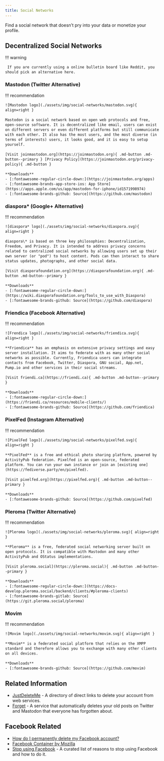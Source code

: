 ```yaml
---
title: Social Networks
---
```

Find a social network that doesn’t pry into your data or monetize your profile.

##  Decentralized Social Networks

!!! warning

     If you are currently using a online bulletin board like Reddit, you should pick an alternative here.

### Mastodon (Twitter Alternative)
!!! recommendation

    ![Mastodon logo](./assets/img/social-networks/mastodon.svg){ align=right }

    Mastodon is a social network based on open web protocols and free, open-source software. It is decentralized like email, users can exist on different servers or even different platforms but still communicate with each other. It also has the most users, and the most diverse (in terms of interests) users, it looks good, and it is easy to setup yourself.

    [Visit joinmastodon.org](https://joinmastodon.org){ .md-button .md-button--primary } [Privacy Policy](https://joinmastodon.org/privacy-policy){ .md-button }

    **Downloads**
    - [:fontawesome-regular-circle-down:](https://joinmastodon.org/apps)
    - [:fontawesome-brands-app-store-ios: App Store](https://apps.apple.com/us/app/mastodon-for-iphone/id1571998974)
    - [:fontawesome-brands-github: Source](https://github.com/mastodon)

### diaspora\* (Google+ Alternative)
!!! recommendation

    ![diaspora* logo](./assets/img/social-networks/diaspora.svg){ align=right }

    diaspora\* is based on three key philosophies: Decentralization, Freedom, and Privacy. It is intended to address privacy concerns related to centralized social networks by allowing users set up their own server (or "pod") to host content. Pods can then interact to share status updates, photographs, and other social data.

    [Visit diasporafoundation.org](https://diasporafoundation.org){ .md-button .md-button--primary }

    **Downloads**
    - [:fontawesome-regular-circle-down:](https://wiki.diasporafoundation.org/Tools_to_use_with_Diaspora)
    - [:fontawesome-brands-github: Source](https://github.com/diaspora)

### Friendica (Facebook Alternative)
!!! recommendation

    ![Frendica logo](./assets/img/social-networks/friendica.svg){ align=right }

    **Friendica** has an emphasis on extensive privacy settings and easy server installation. It aims to federate with as many other social networks as possible. Currently, Friendica users can integrate contacts from Facebook, Twitter, Diaspora, GNU social, App.net, Pump.io and other services in their social streams.

    [Visit friendi.ca](https://friendi.ca){ .md-button .md-button--primary }

    **Downloads**
    - [:fontawesome-regular-circle-down:](https://friendi.ca/resources/mobile-clients/)
    - [:fontawesome-brands-github: Source](https://github.com/friendica)

### PixelFed (Instagram Alternative)
!!! recommendation

    ![PixelFed logo](./assets/img/social-networks/pixelfed.svg){ align=right }

    **PixelFed** is a free and ethical photo sharing platform, powered by ActivityPub federation. Pixelfed is an open-source, federated platform. You can run your own instance or join an [existing one](https://fediverse.party/en/pixelfed).

    [Visit pixelfed.org](https://pixelfed.org){ .md-button .md-button--primary }

    **Downloads**
    - [:fontawesome-brands-github: Source](https://github.com/pixelfed)

### Pleroma (Twitter Alternative)
!!! recommendation

    ![Pleroma logo](./assets/img/social-networks/pleroma.svg){ align=right }

    **Pleroma** is a free, federated social networking server built on open protocols. It is compatible with Mastodon and many other ActivityPub and OStatus implementations.

    [Visit pleroma.social](https://pleroma.social){ .md-button .md-button--primary }

    **Downloads**
    - [:fontawesome-regular-circle-down:](https://docs-develop.pleroma.social/backend/clients/#pleroma-clients)
    - [:fontawesome-brands-gitlab: Source](https://git.pleroma.social/pleroma)

### Movim
!!! recommendation

    ![Movim logo](./assets/img/social-networks/movim.svg){ align=right }

    **Movim** is a federated social platform that relies on the XMPP standard and therefore allows you to exchange with many other clients on all devices.

    **Downloads**
    - [:fontawesome-brands-github: Source](https://github.com/movim)

## Related Information
- [JustDeleteMe](https://justdeleteme.xyz) - A directory of direct links to delete your account from web services.
- [Forget](https://forget.codl.fr) - A service that automatically deletes your old posts on Twitter and Mastodon that everyone has forgotten about.

## Facebook Related
- [How do I permanently delete my Facebook account?](https://www.facebook.com/help/224562897555674)
- [Facebook Container by Mozilla](https://addons.mozilla.org/firefox/addon/facebook-container)
- [Stop using Facebook](https://web.archive.org/web/20190510075433/https://www.stopusingfacebook.co/) - A curated list of reasons to stop using Facebook and how to do it.
